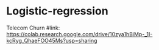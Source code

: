 # Logistic-regression
Telecom Churn
#link:
https://colab.research.google.com/drive/10zya1hBiMp-_1I-kcRyg_QhaeFOO45Ms?usp=sharing
